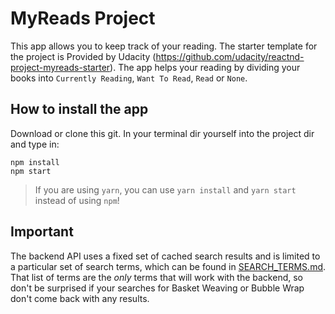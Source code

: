 # MyReads Project

This app allows you to keep track of your reading. The starter template for the project is Provided by Udacity (https://github.com/udacity/reactnd-project-myreads-starter). The app helps your reading by dividing your books into `Currently Reading`, `Want To Read`, `Read` or `None`.

## How to install the app
Download or clone this git.
In your terminal dir yourself into the project dir and type in:
```
npm install
npm start
```
> If you are using `yarn`, you can use `yarn install` and `yarn start` instead of using `npm`!

## Important
The backend API uses a fixed set of cached search results and is limited to a particular set of search terms, which can be found in [SEARCH_TERMS.md](SEARCH_TERMS.md). That list of terms are the _only_ terms that will work with the backend, so don't be surprised if your searches for Basket Weaving or Bubble Wrap don't come back with any results.
